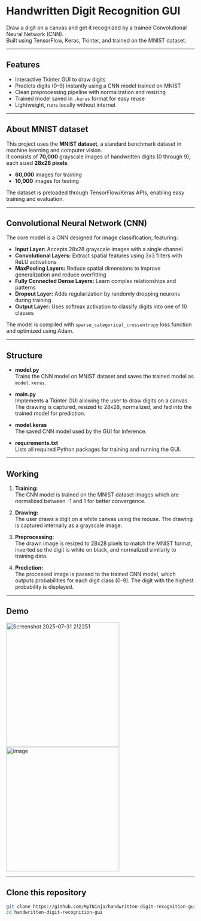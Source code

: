 # Handwritten Digit Recognition GUI

Draw a digit on a canvas and get it recognized by a trained Convolutional Neural Network (CNN).  
Built using TensorFlow, Keras, Tkinter, and trained on the MNIST dataset.

---

## Features

- Interactive Tkinter GUI to draw digits
- Predicts digits (0–9) instantly using a CNN model trained on MNIST
- Clean preprocessing pipeline with normalization and resizing
- Trained model saved in `.keras` format for easy reuse
- Lightweight, runs locally without internet

---

## About MNIST dataset

This project uses the **MNIST dataset**, a standard benchmark dataset in machine learning and computer vision.  
It consists of **70,000** grayscale images of handwritten digits (0 through 9), each sized **28x28 pixels**.  
- **60,000** images for training  
- **10,000** images for testing  

The dataset is preloaded through TensorFlow/Keras APIs, enabling easy training and evaluation.

---

## Convolutional Neural Network (CNN)

The core model is a CNN designed for image classification, featuring:

- **Input Layer:** Accepts 28x28 grayscale images with a single channel
- **Convolutional Layers:** Extract spatial features using 3x3 filters with ReLU activations
- **MaxPooling Layers:** Reduce spatial dimensions to improve generalization and reduce overfitting
- **Fully Connected Dense Layers:** Learn complex relationships and patterns
- **Dropout Layer:** Adds regularization by randomly dropping neurons during training
- **Output Layer:** Uses softmax activation to classify digits into one of 10 classes

The model is compiled with `sparse_categorical_crossentropy` loss function and optimized using Adam.

---

## Structure

- **model.py**  
  Trains the CNN model on MNIST dataset and saves the trained model as `model.keras`.

- **main.py**  
  Implements a Tkinter GUI allowing the user to draw digits on a canvas.  
  The drawing is captured, resized to 28x28, normalized, and fed into the trained model for prediction.

- **model.keras**  
  The saved CNN model used by the GUI for inference.

- **requirements.txt**  
  Lists all required Python packages for training and running the GUI.

---

## Working

1. **Training:**  
   The CNN model is trained on the MNIST dataset images which are normalized between -1 and 1 for better convergence.

2. **Drawing:**  
   The user draws a digit on a white canvas using the mouse. The drawing is captured internally as a grayscale image.

3. **Preprocessing:**  
   The drawn image is resized to 28x28 pixels to match the MNIST format, inverted so the digit is white on black, and normalized similarly to training data.

4. **Prediction:**  
   The processed image is passed to the trained CNN model, which outputs probabilities for each digit class (0-9). The digit with the highest probability is displayed.

---

## Demo

<img width="302" height="332" alt="Screenshot 2025-07-31 212251" src="https://github.com/user-attachments/assets/e1b20a85-e880-4384-85fc-1d42f5c19cac" />
<img width="302" height="332" alt="image" src="https://github.com/user-attachments/assets/e1cab44b-5e6a-48a0-86dc-628241d00b11" />

---

## Clone this repository

```bash
git clone https://github.com/MyTNinja/handwritten-digit-recognition-gui.git
cd handwritten-digit-recognition-gui
